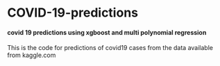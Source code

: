# COVID-19-predictions
#### covid 19 predictions using xgboost and multi polynomial regression
This is the code for predictions of covid19 cases from the data available from kaggle.com
